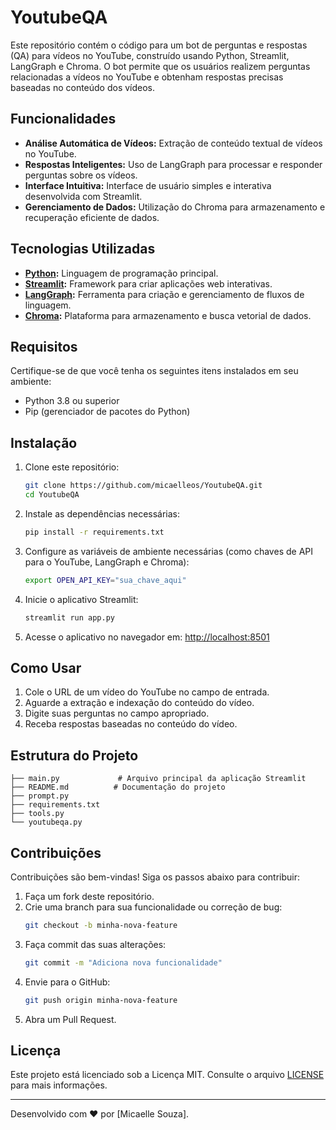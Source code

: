 # YoutubeQA

Este repositório contém o código para um bot de perguntas e respostas (QA) para vídeos no YouTube, construído usando Python, Streamlit, LangGraph e Chroma. O bot permite que os usuários realizem perguntas relacionadas a vídeos no YouTube e obtenham respostas precisas baseadas no conteúdo dos vídeos.

## Funcionalidades

- **Análise Automática de Vídeos:** Extração de conteúdo textual de vídeos no YouTube.
- **Respostas Inteligentes:** Uso de LangGraph para processar e responder perguntas sobre os vídeos.
- **Interface Intuitiva:** Interface de usuário simples e interativa desenvolvida com Streamlit.
- **Gerenciamento de Dados:** Utilização do Chroma para armazenamento e recuperação eficiente de dados.

## Tecnologias Utilizadas

- **[Python](https://www.python.org/):** Linguagem de programação principal.
- **[Streamlit](https://streamlit.io/):** Framework para criar aplicações web interativas.
- **[LangGraph](https://github.com/langgraph/langgraph):** Ferramenta para criação e gerenciamento de fluxos de linguagem.
- **[Chroma](https://www.trychroma.com/):** Plataforma para armazenamento e busca vetorial de dados.

## Requisitos

Certifique-se de que você tenha os seguintes itens instalados em seu ambiente:

- Python 3.8 ou superior
- Pip (gerenciador de pacotes do Python)

## Instalação

1. Clone este repositório:

   ```bash
   git clone https://github.com/micaelleos/YoutubeQA.git
   cd YoutubeQA
   ```

2. Instale as dependências necessárias:

   ```bash
   pip install -r requirements.txt
   ```

3. Configure as variáveis de ambiente necessárias (como chaves de API para o YouTube, LangGraph e Chroma):

   ```bash
   export OPEN_API_KEY="sua_chave_aqui"
   ```

4. Inicie o aplicativo Streamlit:

   ```bash
   streamlit run app.py
   ```

5. Acesse o aplicativo no navegador em: [http://localhost:8501](http://localhost:8501)

## Como Usar

1. Cole o URL de um vídeo do YouTube no campo de entrada.
2. Aguarde a extração e indexação do conteúdo do vídeo.
3. Digite suas perguntas no campo apropriado.
4. Receba respostas baseadas no conteúdo do vídeo.

## Estrutura do Projeto

```
├── main.py             # Arquivo principal da aplicação Streamlit
├── README.md          # Documentação do projeto
├── prompt.py
├── requirements.txt
├── tools.py
└── youtubeqa.py
```

## Contribuições

Contribuições são bem-vindas! Siga os passos abaixo para contribuir:

1. Faça um fork deste repositório.
2. Crie uma branch para sua funcionalidade ou correção de bug:
   ```bash
   git checkout -b minha-nova-feature
   ```
3. Faça commit das suas alterações:
   ```bash
   git commit -m "Adiciona nova funcionalidade"
   ```
4. Envie para o GitHub:
   ```bash
   git push origin minha-nova-feature
   ```
5. Abra um Pull Request.

## Licença

Este projeto está licenciado sob a Licença MIT. Consulte o arquivo [LICENSE](LICENSE) para mais informações.

---

Desenvolvido com ❤ por [Micaelle Souza].

